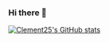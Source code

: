 ### Hi there 👋

[![Clement25's GitHub stats](https://github-readme-stats.vercel.app/api?username=Clement25)](https://github.com/Clement25/github-readme-stats)
<!--
**Clement25/Clement25** is a ✨ _special_ ✨ repository because its `README.md` (this file) appears on your GitHub profile.

Here are some ideas to get you started:

- 🔭 I’m currently working on ...
- 🌱 I’m currently learning ...
- 👯 I’m looking to collaborate on ...
- 🤔 I’m looking for help with ...
- 💬 Ask me about ...
- 📫 How to reach me: ...
- 😄 Pronouns: ...
- ⚡ Fun fact: ...
-->
